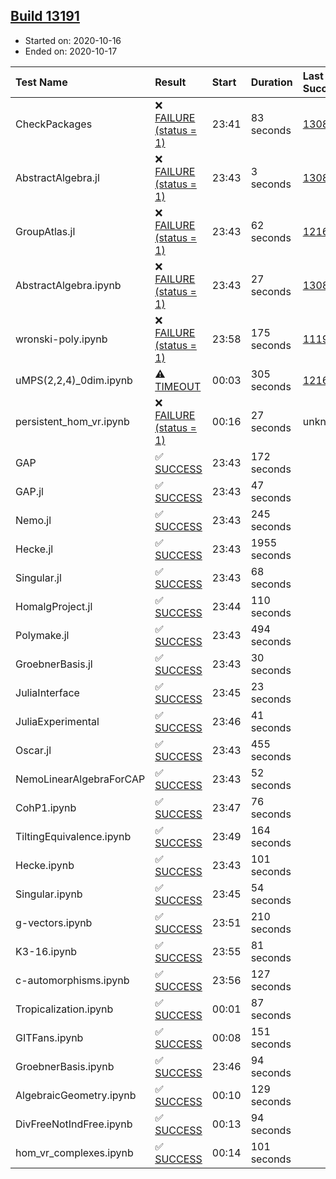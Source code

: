 ## [Build 13191](https://oscarci.mathematik.uni-kl.de/job/oscar/13191/)

* Started on: 2020-10-16
* Ended on: 2020-10-17

| Test Name    | Result | Start | Duration | Last Success | First Failure |
|:-------------|:-------|:------|:---------|:-------------|:--------------|
| CheckPackages | ❌ [FAILURE (status = 1)](https://oscarci.mathematik.uni-kl.de/job/oscar/13191/artifact/logs/build-13191/CheckPackages.log) | 23:41 | 83 seconds | [13085](https://oscarci.mathematik.uni-kl.de/job/oscar/13085/) | [13086](https://oscarci.mathematik.uni-kl.de/job/oscar/13086/) |
| AbstractAlgebra.jl | ❌ [FAILURE (status = 1)](https://oscarci.mathematik.uni-kl.de/job/oscar/13191/artifact/logs/build-13191/AbstractAlgebra.jl.log) | 23:43 | 3 seconds | [13085](https://oscarci.mathematik.uni-kl.de/job/oscar/13085/) | [13086](https://oscarci.mathematik.uni-kl.de/job/oscar/13086/) |
| GroupAtlas.jl | ❌ [FAILURE (status = 1)](https://oscarci.mathematik.uni-kl.de/job/oscar/13191/artifact/logs/build-13191/GroupAtlas.jl.log) | 23:43 | 62 seconds | [12167](https://oscarci.mathematik.uni-kl.de/job/oscar/12167/) | [12168](https://oscarci.mathematik.uni-kl.de/job/oscar/12168/) |
| AbstractAlgebra.ipynb | ❌ [FAILURE (status = 1)](https://oscarci.mathematik.uni-kl.de/job/oscar/13191/artifact/logs/build-13191/AbstractAlgebra.ipynb.log) | 23:43 | 27 seconds | [13085](https://oscarci.mathematik.uni-kl.de/job/oscar/13085/) | [13086](https://oscarci.mathematik.uni-kl.de/job/oscar/13086/) |
| wronski-poly.ipynb | ❌ [FAILURE (status = 1)](https://oscarci.mathematik.uni-kl.de/job/oscar/13191/artifact/logs/build-13191/wronski-poly.ipynb.log) | 23:58 | 175 seconds | [11192](https://oscarci.mathematik.uni-kl.de/job/oscar/11192/) | [11193](https://oscarci.mathematik.uni-kl.de/job/oscar/11193/) |
| uMPS(2,2,4)_0dim.ipynb | ⚠ [TIMEOUT](https://oscarci.mathematik.uni-kl.de/job/oscar/13191/artifact/logs/build-13191/uMPS-2-2-4-_0dim.ipynb.log) | 00:03 | 305 seconds | [12167](https://oscarci.mathematik.uni-kl.de/job/oscar/12167/) | [12168](https://oscarci.mathematik.uni-kl.de/job/oscar/12168/) |
| persistent_hom_vr.ipynb | ❌ [FAILURE (status = 1)](https://oscarci.mathematik.uni-kl.de/job/oscar/13191/artifact/logs/build-13191/persistent_hom_vr.ipynb.log) | 00:16 | 27 seconds | unknown | unknown |
| GAP | ✅ [SUCCESS](https://oscarci.mathematik.uni-kl.de/job/oscar/13191/artifact/logs/build-13191/GAP.log) | 23:43 | 172 seconds |  |  |
| GAP.jl | ✅ [SUCCESS](https://oscarci.mathematik.uni-kl.de/job/oscar/13191/artifact/logs/build-13191/GAP.jl.log) | 23:43 | 47 seconds |  |  |
| Nemo.jl | ✅ [SUCCESS](https://oscarci.mathematik.uni-kl.de/job/oscar/13191/artifact/logs/build-13191/Nemo.jl.log) | 23:43 | 245 seconds |  |  |
| Hecke.jl | ✅ [SUCCESS](https://oscarci.mathematik.uni-kl.de/job/oscar/13191/artifact/logs/build-13191/Hecke.jl.log) | 23:43 | 1955 seconds |  |  |
| Singular.jl | ✅ [SUCCESS](https://oscarci.mathematik.uni-kl.de/job/oscar/13191/artifact/logs/build-13191/Singular.jl.log) | 23:43 | 68 seconds |  |  |
| HomalgProject.jl | ✅ [SUCCESS](https://oscarci.mathematik.uni-kl.de/job/oscar/13191/artifact/logs/build-13191/HomalgProject.jl.log) | 23:44 | 110 seconds |  |  |
| Polymake.jl | ✅ [SUCCESS](https://oscarci.mathematik.uni-kl.de/job/oscar/13191/artifact/logs/build-13191/Polymake.jl.log) | 23:43 | 494 seconds |  |  |
| GroebnerBasis.jl | ✅ [SUCCESS](https://oscarci.mathematik.uni-kl.de/job/oscar/13191/artifact/logs/build-13191/GroebnerBasis.jl.log) | 23:43 | 30 seconds |  |  |
| JuliaInterface | ✅ [SUCCESS](https://oscarci.mathematik.uni-kl.de/job/oscar/13191/artifact/logs/build-13191/JuliaInterface.log) | 23:45 | 23 seconds |  |  |
| JuliaExperimental | ✅ [SUCCESS](https://oscarci.mathematik.uni-kl.de/job/oscar/13191/artifact/logs/build-13191/JuliaExperimental.log) | 23:46 | 41 seconds |  |  |
| Oscar.jl | ✅ [SUCCESS](https://oscarci.mathematik.uni-kl.de/job/oscar/13191/artifact/logs/build-13191/Oscar.jl.log) | 23:43 | 455 seconds |  |  |
| NemoLinearAlgebraForCAP | ✅ [SUCCESS](https://oscarci.mathematik.uni-kl.de/job/oscar/13191/artifact/logs/build-13191/NemoLinearAlgebraForCAP.log) | 23:43 | 52 seconds |  |  |
| CohP1.ipynb | ✅ [SUCCESS](https://oscarci.mathematik.uni-kl.de/job/oscar/13191/artifact/logs/build-13191/CohP1.ipynb.log) | 23:47 | 76 seconds |  |  |
| TiltingEquivalence.ipynb | ✅ [SUCCESS](https://oscarci.mathematik.uni-kl.de/job/oscar/13191/artifact/logs/build-13191/TiltingEquivalence.ipynb.log) | 23:49 | 164 seconds |  |  |
| Hecke.ipynb | ✅ [SUCCESS](https://oscarci.mathematik.uni-kl.de/job/oscar/13191/artifact/logs/build-13191/Hecke.ipynb.log) | 23:43 | 101 seconds |  |  |
| Singular.ipynb | ✅ [SUCCESS](https://oscarci.mathematik.uni-kl.de/job/oscar/13191/artifact/logs/build-13191/Singular.ipynb.log) | 23:45 | 54 seconds |  |  |
| g-vectors.ipynb | ✅ [SUCCESS](https://oscarci.mathematik.uni-kl.de/job/oscar/13191/artifact/logs/build-13191/g-vectors.ipynb.log) | 23:51 | 210 seconds |  |  |
| K3-16.ipynb | ✅ [SUCCESS](https://oscarci.mathematik.uni-kl.de/job/oscar/13191/artifact/logs/build-13191/K3-16.ipynb.log) | 23:55 | 81 seconds |  |  |
| c-automorphisms.ipynb | ✅ [SUCCESS](https://oscarci.mathematik.uni-kl.de/job/oscar/13191/artifact/logs/build-13191/c-automorphisms.ipynb.log) | 23:56 | 127 seconds |  |  |
| Tropicalization.ipynb | ✅ [SUCCESS](https://oscarci.mathematik.uni-kl.de/job/oscar/13191/artifact/logs/build-13191/Tropicalization.ipynb.log) | 00:01 | 87 seconds |  |  |
| GITFans.ipynb | ✅ [SUCCESS](https://oscarci.mathematik.uni-kl.de/job/oscar/13191/artifact/logs/build-13191/GITFans.ipynb.log) | 00:08 | 151 seconds |  |  |
| GroebnerBasis.ipynb | ✅ [SUCCESS](https://oscarci.mathematik.uni-kl.de/job/oscar/13191/artifact/logs/build-13191/GroebnerBasis.ipynb.log) | 23:46 | 94 seconds |  |  |
| AlgebraicGeometry.ipynb | ✅ [SUCCESS](https://oscarci.mathematik.uni-kl.de/job/oscar/13191/artifact/logs/build-13191/AlgebraicGeometry.ipynb.log) | 00:10 | 129 seconds |  |  |
| DivFreeNotIndFree.ipynb | ✅ [SUCCESS](https://oscarci.mathematik.uni-kl.de/job/oscar/13191/artifact/logs/build-13191/DivFreeNotIndFree.ipynb.log) | 00:13 | 94 seconds |  |  |
| hom_vr_complexes.ipynb | ✅ [SUCCESS](https://oscarci.mathematik.uni-kl.de/job/oscar/13191/artifact/logs/build-13191/hom_vr_complexes.ipynb.log) | 00:14 | 101 seconds |  |  |
